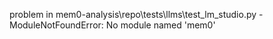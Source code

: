 problem in mem0-analysis\repo\tests\llms\test_lm_studio.py - ModuleNotFoundError: No module named 'mem0'
